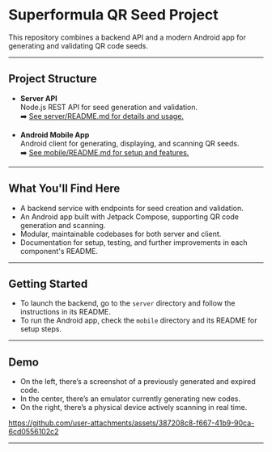 # Superformula QR Seed Project

This repository combines a backend API and a modern Android app for generating and validating QR code seeds.

---

## Project Structure

- **Server API**  
  Node.js REST API for seed generation and validation.  
  ➡️ [See server/README.md for details and usage.](server/README.md)

- **Android Mobile App**  
  Android client for generating, displaying, and scanning QR seeds.  
  ➡️ [See mobile/README.md for setup and features.](mobile/README.md)

---

## What You'll Find Here

- A backend service with endpoints for seed creation and validation.
- An Android app built with Jetpack Compose, supporting QR code generation and scanning.
- Modular, maintainable codebases for both server and client.
- Documentation for setup, testing, and further improvements in each component's README.

---

## Getting Started

- To launch the backend, go to the `server` directory and follow the instructions in its README.
- To run the Android app, check the `mobile` directory and its README for setup steps.

---

## Demo
- On the left, there’s a screenshot of a previously generated and expired code.
- In the center, there’s an emulator currently generating new codes.
- On the right, there’s a physical device actively scanning in real time.

https://github.com/user-attachments/assets/387208c8-f667-41b9-90ca-6cd0556102c2

---
